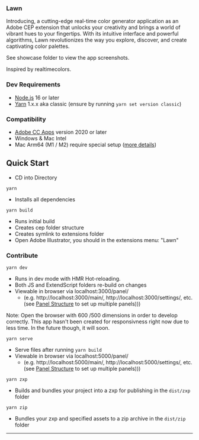 ### Lawn

Introducing, a cutting-edge real-time color generator application as an Adobe CEP extension that unlocks your creativity and brings a world of vibrant hues to your fingertips. With its intuitive interface and powerful algorithms, Lawn revolutionizes the way you explore, discover, and create captivating color palettes.

See showcase folder to view the app screenshots.

Inspired by realtimecolors.

### Dev Requirements

- [Node.js](https://nodejs.org/en) 16 or later
- [Yarn](https://yarnpkg.com/getting-started/install) 1.x.x aka classic (ensure by running `yarn set version classic`)

### Compatibility

- [Adobe CC Apps](https://www.adobe.com/creativecloud/desktop-app.html) version 2020 or later
- Windows & Mac Intel
- Mac Arm64 (M1 / M2) require special setup ([more details](#misc-troubleshooting))


## Quick Start

- CD into Directory

`yarn`

- Installs all dependencies

`yarn build`

- Runs initial build
- Creates cep folder structure
- Creates symlink to extensions folder
- Open Adobe Illustrator, you should in the extensions menu: "Lawn"

### Contribute

`yarn dev`

- Runs in dev mode with HMR Hot-reloading.
- Both JS and ExtendScript folders re-build on changes
- Viewable in browser via localhost:3000/panel/
  - (e.g. http://localhost:3000/main/, http://localhost:3000/settings/, etc. (see [Panel Structure](#cep-panel-structure) to set up multiple panels)))

Note: Open the browser with 600 /500 dimensions in order to develop correctly. This app hasn't been created for responsivness right now due to less time. In the future though, it will soon.

`yarn serve`

- Serve files after running `yarn build`
- Viewable in browser via localhost:5000/panel/
  - (e.g. http://localhost:5000/main/, http://localhost:5000/settings/, etc. (see [Panel Structure](#cep-panel-structure) to set up multiple panels)))

`yarn zxp`

- Builds and bundles your project into a zxp for publishing in the `dist/zxp` folder

`yarn zip`

- Bundles your zxp and specified assets to a zip archive in the `dist/zip` folder

---